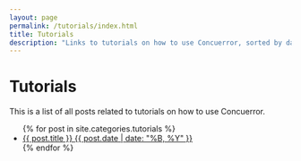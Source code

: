 ```yaml
---
layout: page
permalink: /tutorials/index.html
title: Tutorials
description: "Links to tutorials on how to use Concuerror, sorted by date."
---
```


# Tutorials

This is a list of all posts related to tutorials on how to use Concuerror.

<ul class="post-list">
    {% for post in site.categories.tutorials %}
    <li>
    <article>
    <a href="{{ post.url }}">
        {{ post.title }}
        <span class="entry-date">
            <time datetime="{{ post.date | date_to_xmlschema }}">
                {{ post.date | date: "%B, %Y" }}
            </time>
        </span>
    </a>
    </article>
    </li>
    {% endfor %}
</ul>
